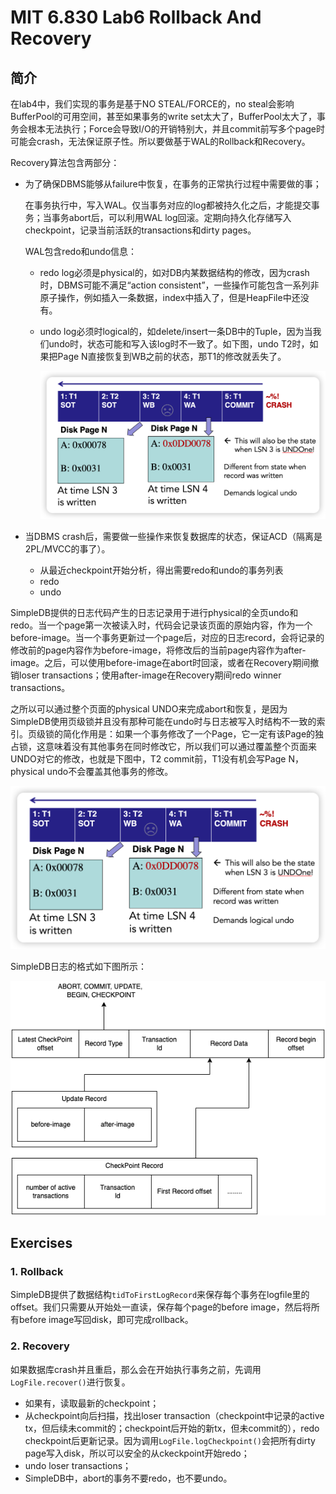 # MIT 6.830 Lab6 Rollback And Recovery


## 简介

在lab4中，我们实现的事务是基于NO STEAL/FORCE的，no steal会影响BufferPool的可用空间，甚至如果事务的write set太大了，BufferPool太大了，事务会根本无法执行；Force会导致I/O的开销特别大，并且commit前写多个page时可能会crash，无法保证原子性。所以要做基于WAL的Rollback和Recovery。

Recovery算法包含两部分：

- 为了确保DBMS能够从failure中恢复，在事务的正常执行过程中需要做的事；

  在事务执行中，写入WAL。仅当事务对应的log都被持久化之后，才能提交事务；当事务abort后，可以利用WAL log回滚。定期向持久化存储写入checkpoint，记录当前活跃的transactions和dirty pages。

  WAL包含redo和undo信息：

  - redo log必须是physical的，如对DB内某数据结构的修改，因为crash时，DBMS可能不满足“action consistent”，一些操作可能包含一系列非原子操作，例如插入一条数据，index中插入了，但是HeapFile中还没有。

  - undo log必须时logical的，如delete/insert一条DB中的Tuple，因为当我们undo时，状态可能和写入该log时不一致了。如下图，undo T2时，如果把Page N直接恢复到WB之前的状态，那T1的修改就丢失了。

    ![image-20220428225635929](MIT-6.830-lab6-Rollback-and-Recovery/image-20220428225635929.png)

  

- 当DBMS crash后，需要做一些操作来恢复数据库的状态，保证ACD（隔离是2PL/MVCC的事了）。

  - 从最近checkpoint开始分析，得出需要redo和undo的事务列表
  - redo
  - undo

SimpleDB提供的日志代码产生的日志记录用于进行physical的全页undo和redo。当一个page第一次被读入时，代码会记录该页面的原始内容，作为一个before-image。当一个事务更新过一个page后，对应的日志record，会将记录的修改前的page内容作为before-image，将修改后的当前page内容作为after-image。之后，可以使用before-image在abort时回滚，或者在Recovery期间撤销loser transactions；使用after-image在Recovery期间redo winner transactions。

之所以可以通过整个页面的physical UNDO来完成abort和恢复，是因为SimpleDB使用页级锁并且没有那种可能在undo时与日志被写入时结构不一致的索引。页级锁的简化作用是：如果一个事务修改了一个Page，它一定有该Page的独占锁，这意味着没有其他事务在同时修改它，所以我们可以通过覆盖整个页面来UNDO对它的修改，也就是下图中，T2 commit前，T1没有机会写Page N，physical undo不会覆盖其他事务的修改。

![image-20220428225635929](MIT-6.830-lab6-Rollback-and-Recovery/image-20220428225635929.png)

SimpleDB日志的格式如下图所示：

![logstructure](MIT-6.830-lab6-Rollback-and-Recovery/logstructure.png)

## Exercises

### 1. Rollback

SimpleDB提供了数据结构`tidToFirstLogRecord`来保存每个事务在logfile里的offset。我们只需要从开始处一直读，保存每个page的before image，然后将所有before image写回disk，即可完成rollback。

### 2. Recovery

如果数据库crash并且重启，那么会在开始执行事务之前，先调用`LogFile.recover()`进行恢复。

- 如果有，读取最新的checkpoint；
- 从checkpoint向后扫描，找出loser transaction（checkpoint中记录的active tx，但后续未commit的；checkpoint后开始的新tx，但未commit的），redo checkpoint后更新记录。因为调用`LogFile.logCheckpoint()`会把所有dirty page写入disk，所以可以安全的从ckeckpoint开始redo；
- undo loser transactions；
- SimpleDB中，abort的事务不要redo，也不要undo。








